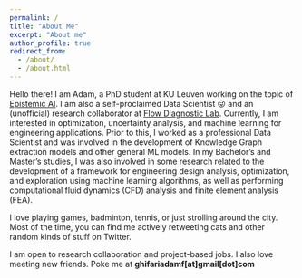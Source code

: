 ```yaml
---
permalink: /
title: "About Me"
excerpt: "About me"
author_profile: true
redirect_from: 
  - /about/
  - /about.html
---
```


Hello there! I am Adam, a PhD student at KU Leuven working on the topic of [Epistemic AI](http://epistemic-ai.eu). I am also a self-proclaimed Data Scientist :stuck_out_tongue_winking_eye: and an (unofficial) research collaborator at [Flow Diagnostic Lab](https://flowdiagnostics.ftmd.itb.ac.id/). Currently, I am interested in optimization, uncertainty analysis, and machine learning for engineering applications. Prior to this, I worked as a professional Data Scientist and was involved in the development of Knowledge Graph extraction models and other general ML models. In my Bachelor’s and Master’s studies, I was also involved in some research related to the development of a framework for engineering design analysis, optimization, and exploration using machine learning algorithms, as well as performing computational fluid dynamics (CFD) analysis and finite element analysis (FEA). 

I love playing games, badminton, tennis, or just strolling around the city. Most of the time, you can find me actively retweeting cats and other random kinds of stuff on Twitter.

I am open to research collaboration and project-based jobs. I also love meeting new friends. Poke me at **ghifariadamf[at]gmail[dot]com**
